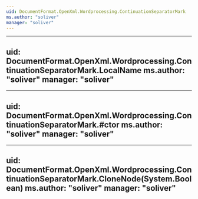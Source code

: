 ```yaml
---
uid: DocumentFormat.OpenXml.Wordprocessing.ContinuationSeparatorMark
ms.author: "soliver"
manager: "soliver"
---
```


---
uid: DocumentFormat.OpenXml.Wordprocessing.ContinuationSeparatorMark.LocalName
ms.author: "soliver"
manager: "soliver"
---

---
uid: DocumentFormat.OpenXml.Wordprocessing.ContinuationSeparatorMark.#ctor
ms.author: "soliver"
manager: "soliver"
---

---
uid: DocumentFormat.OpenXml.Wordprocessing.ContinuationSeparatorMark.CloneNode(System.Boolean)
ms.author: "soliver"
manager: "soliver"
---
